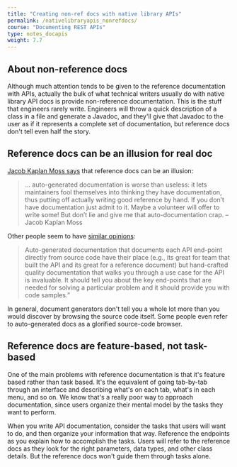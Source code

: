 ```yaml
---
title: "Creating non-ref docs with native library APIs"
permalink: /nativelibraryapis_nonrefdocs/
course: "Documenting REST APIs"
type: notes_docapis
weight: 7.7
---
```


## About non-reference docs

Although much attention tends to be given to the reference documentation with APIs, actually the bulk of what technical writers usually do with native library API docs is provide non-reference documentation. This is the stuff that engineers rarely write. Engineers will throw a quick description of a class in a file and generate a Javadoc, and they'll give that Javadoc to the user as if it represents a complete set of documentation, but reference docs don't tell even half the story.

## Reference docs can be an illusion for real doc

[Jacob Kaplan Moss says](http://jacobian.org/writing/what-to-write/) that reference docs can be an illusion:

>… auto-generated documentation is worse than useless: it lets maintainers fool themselves into thinking they have documentation, thus putting off actually writing good reference by hand. If you don’t have documentation just admit to it. Maybe a volunteer will offer to write some! But don’t lie and give me that auto-documentation crap. – Jacob Kaplan Moss 

Other people seem to have [similar opinions](https://communities.cisco.com/community/developer/blog/2014/09/03/introducing-devnet-slate):

>Auto-generated documentation that documents each API end-point directly from source code have their place (e.g., its great for team that built the API and its great for a reference document) but hand-crafted quality documentation that walks you through a use case for the API is invaluable.  It should tell you about the key end-points that are needed for solving a particular problem and it should provide you with code samples.” 

In general, document generators don't tell you a whole lot more than you would discover by browsing the source code itself. Some people even refer to auto-generated docs as a glorified source-code browser.

## Reference docs are feature-based, not task-based
One of the main problems with reference documentation is that it's feature based rather than task based. It's the equivalent of going tab-by-tab through an interface and describing what's on each tab, what's in each menu, and so on. We know that's a really poor way to approach documentation, since users organize their mental model by the tasks they want to perform.

When you write API documentation, consider the tasks that users will want to do, and then organize your information that way. Reference the endpoints as you explain how to accomplish the tasks. Users will refer to the reference docs as they look for the right parameters, data types, and other class details. But the reference docs won't guide them through tasks alone.



